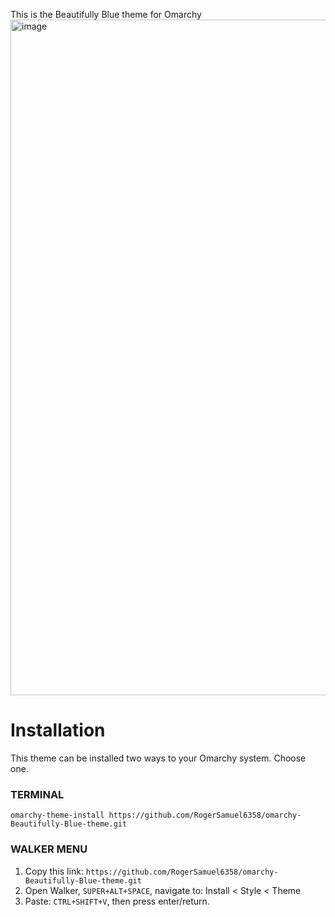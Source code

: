 This is the Beautifully Blue theme for Omarchy
<img width="1921" height="1081" alt="image" src="https://github.com/user-attachments/assets/8bc49e51-7a54-4f7d-882b-2fa123cdf5d8" />

# Installation
This theme can be installed two ways to your Omarchy system. Choose one.

### TERMINAL
`omarchy-theme-install https://github.com/RogerSamuel6358/omarchy-Beautifully-Blue-theme.git`
### WALKER MENU
1. Copy this link: `https://github.com/RogerSamuel6358/omarchy-Beautifully-Blue-theme.git`
2. Open Walker, `SUPER+ALT+SPACE`, navigate to: Install < Style < Theme
3. Paste: `CTRL+SHIFT+V`, then press enter/return.
